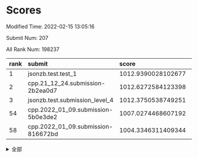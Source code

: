 # Scores

Modified Time: 2022-02-15 13:05:16

Submit Num: 207

All Rank Num: 198237

| rank |               submit               |       score        |       sigma        | pk_num |
| :--- | :--------------------------------- | :----------------- | :----------------- | :----- |
| 1    | jsonzb.test.test_1                 | 1012.9390028102677 | 0.8016523402832593 | 3829   |
| 2    | cpp.21_12_24.submission-2b2ea0d7   | 1012.6272584123398 | 0.8064705865380098 | 3831   |
| 3    | jsonzb.test.submission_level_4     | 1012.3750538749251 | 0.8010435840015334 | 3835   |
| 54   | cpp.2022_01_09.submission-5b0e3de2 | 1007.0274468607192 | 0.7286208706089099 | 3830   |
| 58   | cpp.2022_01_09.submission-816672bd | 1004.3346311409344 | 0.7218158268436277 | 3828   |


<details>
<summary>全部</summary>

| rank |                 submit                 |       score        |       sigma        | pk_num |
| :--- | :------------------------------------- | :----------------- | :----------------- | :----- |
| 1    | jsonzb.test.test_1                     | 1012.9390028102677 | 0.8016523402832593 | 3829   |
| 2    | cpp.21_12_24.submission-2b2ea0d7       | 1012.6272584123398 | 0.8064705865380098 | 3831   |
| 3    | jsonzb.test.submission_level_4         | 1012.3750538749251 | 0.8010435840015334 | 3835   |
| 4    | gobigger.level_3.submission_level_3_4  | 1011.7039602780658 | 0.7691576728207988 | 3825   |
| 5    | gobigger.level_3.submission_level_3_20 | 1011.5859528953151 | 0.7816983385017457 | 3830   |
| 6    | gobigger.level_3.submission_level_3_40 | 1011.5610531788415 | 0.7690008647986066 | 3830   |
| 7    | gobigger.level_3.submission_level_3_37 | 1011.1946804702799 | 0.7986103909603378 | 3824   |
| 8    | gobigger.level_3.submission_level_3_29 | 1011.037162324691  | 0.7727082917804432 | 3832   |
| 9    | gobigger.level_3.submission_level_3_35 | 1010.7929982041131 | 0.7702452247823421 | 3829   |
| 10   | gobigger.level_3.submission_level_3_18 | 1010.7816870112347 | 0.7609279167834613 | 3830   |
| 11   | gobigger.level_3.submission_level_3_23 | 1010.7670869361317 | 0.7526222111512091 | 3823   |
| 12   | gobigger.level_3.submission_level_3_22 | 1010.7515451773437 | 0.7805596329673686 | 3829   |
| 13   | gobigger.level_3.submission_level_3_12 | 1010.733132381972  | 0.7751686874168852 | 3827   |
| 14   | gobigger.level_3.submission_level_3_10 | 1010.6213178097728 | 0.7665788269915256 | 3838   |
| 15   | gobigger.level_3.submission_level_3_14 | 1010.5062188721097 | 0.7734292841345471 | 3830   |
| 16   | gobigger.level_3.submission_level_3_5  | 1010.4404289963329 | 0.7705392373769959 | 3828   |
| 17   | gobigger.level_3.submission_level_3_2  | 1010.4338849062037 | 0.7625295587404869 | 3832   |
| 18   | gobigger.level_3.submission_level_3_44 | 1010.3859542999112 | 0.7621734118771075 | 3831   |
| 19   | gobigger.level_3.submission_level_3_39 | 1010.3807840871883 | 0.7401786817930776 | 3828   |
| 20   | gobigger.level_3.submission_level_3_8  | 1010.3672875492759 | 0.7578578126386577 | 3830   |
| 21   | gobigger.level_3.submission_level_3_9  | 1010.2643312331347 | 0.7652668159935061 | 3829   |
| 22   | gobigger.level_3.submission_level_3_11 | 1010.1696446847089 | 0.7532462110166886 | 3834   |
| 23   | gobigger.level_3.submission_level_3_38 | 1010.0486491198308 | 0.7603494067593619 | 3834   |
| 24   | gobigger.level_3.submission_level_3_26 | 1010.0007279565873 | 0.7440732346990862 | 3826   |
| 25   | gobigger.level_3.submission_level_3_47 | 1009.9162787729371 | 0.7368235181239952 | 3833   |
| 26   | gobigger.level_3.submission_level_3_48 | 1009.9153373279388 | 0.7824654821721909 | 3835   |
| 27   | gobigger.level_3.submission_level_3_28 | 1009.9140140824555 | 0.7582524163157046 | 3835   |
| 28   | gobigger.level_3.submission_level_3_3  | 1009.888601451609  | 0.7485588003514858 | 3829   |
| 29   | gobigger.level_3.submission_level_3_13 | 1009.8489011120397 | 0.7657802151353819 | 3833   |
| 30   | gobigger.level_3.submission_level_3_34 | 1009.8463440418301 | 0.7709180033778185 | 3830   |
| 31   | gobigger.level_3.submission_level_3_17 | 1009.8110059107047 | 0.7630204952654182 | 3833   |
| 32   | gobigger.level_3.submission_level_3_45 | 1009.791484060113  | 0.7611884784413988 | 3829   |
| 33   | gobigger.level_3.submission_level_3_43 | 1009.774802695435  | 0.7343142905049924 | 3834   |
| 34   | gobigger.level_3.submission_level_3_1  | 1009.7490637652379 | 0.7472341184515863 | 3829   |
| 35   | gobigger.level_3.submission_level_3_24 | 1009.6830637938015 | 0.749137232118492  | 3833   |
| 36   | gobigger.level_3.submission_level_3_49 | 1009.6082757315816 | 0.766502789518661  | 3834   |
| 37   | gobigger.level_3.submission_level_3_41 | 1009.5913401175029 | 0.7737323665006055 | 3834   |
| 38   | gobigger.level_3.submission_level_3_32 | 1009.4709899057076 | 0.7538182348124378 | 3831   |
| 39   | gobigger.level_3.submission_level_3_42 | 1009.4612013507003 | 0.7477309498745498 | 3831   |
| 40   | gobigger.level_3.submission_level_3_0  | 1009.3739036533275 | 0.7464552073593843 | 3831   |
| 41   | gobigger.level_3.submission_level_3_46 | 1009.0865615904834 | 0.7466500736821099 | 3835   |
| 42   | gobigger.level_3.submission_level_3_30 | 1009.0727207029684 | 0.7580089015394965 | 3832   |
| 43   | gobigger.level_3.submission_level_3_36 | 1009.0572268940756 | 0.7431635558874143 | 3832   |
| 44   | gobigger.level_3.submission_level_3_19 | 1009.0462155566543 | 0.7413066117923175 | 3830   |
| 45   | gobigger.level_3.submission_level_3_21 | 1008.9407788193727 | 0.719813969122793  | 3828   |
| 46   | gobigger.level_3.submission_level_3_6  | 1008.9357693510053 | 0.765931470933314  | 3833   |
| 47   | gobigger.level_3.submission_level_3_7  | 1008.884223437113  | 0.7437148274515024 | 3834   |
| 48   | gobigger.level_3.submission_level_3_27 | 1008.7113801516824 | 0.7457766132456043 | 3834   |
| 49   | gobigger.level_3.submission_level_3_16 | 1008.6145984584826 | 0.749978169619863  | 3828   |
| 50   | gobigger.level_3.submission_level_3_15 | 1008.5270134765132 | 0.734239867762878  | 3834   |
| 51   | gobigger.level_3.submission_level_3_25 | 1008.4267993044732 | 0.7398476946767832 | 3830   |
| 52   | gobigger.level_3.submission_level_3_31 | 1008.3619144125662 | 0.7401542445675078 | 3827   |
| 53   | gobigger.level_3.submission_level_3_33 | 1008.3434763371135 | 0.7511930908103103 | 3829   |
| 54   | cpp.2022_01_09.submission-5b0e3de2     | 1007.0274468607192 | 0.7286208706089099 | 3830   |
| 55   | gobigger.level_1.submission_level_1_21 | 1005.1223548395027 | 0.7300430409820642 | 3829   |
| 56   | gobigger.level_1.submission_level_1_44 | 1004.7405762465688 | 0.7118376637199234 | 3833   |
| 57   | gobigger.level_1.submission_level_1_23 | 1004.3959876950215 | 0.7107839881519546 | 3832   |
| 58   | cpp.2022_01_09.submission-816672bd     | 1004.3346311409344 | 0.7218158268436277 | 3828   |
| 59   | gobigger.level_1.submission_level_1_33 | 1004.2824759494642 | 0.7129578540733014 | 3833   |
| 60   | gobigger.level_1.submission_level_1_22 | 1003.9173744565729 | 0.7165104680396753 | 3833   |
| 61   | gobigger.level_1.submission_level_1_47 | 1003.8750153021635 | 0.7105898257102651 | 3831   |
| 62   | gobigger.level_1.submission_level_1_14 | 1003.8038948338358 | 0.72375248312475   | 3831   |
| 63   | gobigger.level_1.submission_level_1_48 | 1003.7204779877528 | 0.7122287359481014 | 3829   |
| 64   | gobigger.level_1.submission_level_1_10 | 1003.7025025671666 | 0.7096538241717903 | 3835   |
| 65   | gobigger.level_1.submission_level_1_11 | 1003.6012222416202 | 0.7298989004851573 | 3826   |
| 66   | gobigger.level_1.submission_level_1_20 | 1003.5990451053616 | 0.7224720768186186 | 3832   |
| 67   | gobigger.level_1.submission_level_1_38 | 1003.5880616200875 | 0.710578025182351  | 3835   |
| 68   | gobigger.level_1.submission_level_1_26 | 1003.5580989474985 | 0.7227869812284659 | 3832   |
| 69   | gobigger.level_1.submission_level_1_41 | 1003.5217976629169 | 0.7078836410379606 | 3833   |
| 70   | gobigger.level_1.submission_level_1_31 | 1003.5176954720736 | 0.7219414372789817 | 3828   |
| 71   | gobigger.level_1.submission_level_1_37 | 1003.4717565366967 | 0.7226745137543151 | 3833   |
| 72   | gobigger.level_1.submission_level_1_28 | 1003.4157204195297 | 0.7228426843623462 | 3828   |
| 73   | gobigger.level_1.submission_level_1_18 | 1003.4134469962382 | 0.7151851814044239 | 3833   |
| 74   | gobigger.level_1.submission_level_1_29 | 1003.3918988496938 | 0.7153678795020936 | 3833   |
| 75   | gobigger.level_1.submission_level_1_5  | 1003.3543622894476 | 0.7131512033812859 | 3829   |
| 76   | gobigger.level_1.submission_level_1_49 | 1003.3308011517174 | 0.7118618542881647 | 3831   |
| 77   | gobigger.level_1.submission_level_1_43 | 1003.3207241478448 | 0.7126214180665801 | 3832   |
| 78   | gobigger.level_1.submission_level_1_13 | 1003.3052202174147 | 0.710946806986382  | 3837   |
| 79   | gobigger.level_1.submission_level_1_34 | 1003.2947104405443 | 0.7126316902796322 | 3828   |
| 80   | gobigger.level_1.submission_level_1_36 | 1003.2453886613059 | 0.7178146790155863 | 3831   |
| 81   | gobigger.level_1.submission_level_1_1  | 1003.2354689038608 | 0.7124613883592994 | 3831   |
| 82   | gobigger.level_1.submission_level_1_15 | 1003.2175541872938 | 0.7251642119418392 | 3833   |
| 83   | gobigger.level_1.submission_level_1_0  | 1003.1708473494032 | 0.7189422847997087 | 3827   |
| 84   | gobigger.level_1.submission_level_1_12 | 1003.1628627862244 | 0.7210469502699494 | 3831   |
| 85   | gobigger.level_1.submission_level_1_32 | 1003.1462902495454 | 0.7140910123314134 | 3833   |
| 86   | gobigger.level_1.submission_level_1_35 | 1003.1417308852766 | 0.7066329348082039 | 3831   |
| 87   | gobigger.level_1.submission_level_1_17 | 1003.0860712844963 | 0.7102197521405166 | 3833   |
| 88   | gobigger.level_1.submission_level_1_25 | 1003.0814900072459 | 0.716360580519284  | 3831   |
| 89   | gobigger.level_1.submission_level_1_3  | 1003.0027032824123 | 0.7089807454014518 | 3831   |
| 90   | gobigger.level_1.submission_level_1_40 | 1002.9616555729538 | 0.7188722113725196 | 3833   |
| 91   | gobigger.level_1.submission_level_1_39 | 1002.9059009787956 | 0.7201097624705677 | 3828   |
| 92   | gobigger.level_1.submission_level_1_27 | 1002.8876082703678 | 0.7096303908716023 | 3829   |
| 93   | gobigger.level_1.submission_level_1_9  | 1002.8074210801402 | 0.715170063230627  | 3829   |
| 94   | gobigger.level_1.submission_level_1_16 | 1002.6968404719853 | 0.7070082974839812 | 3826   |
| 95   | gobigger.level_1.submission_level_1_30 | 1002.6925145746984 | 0.7128285299900454 | 3827   |
| 96   | gobigger.level_1.submission_level_1_24 | 1002.6883471564122 | 0.7090854097965626 | 3828   |
| 97   | gobigger.level_1.submission_level_1_45 | 1002.4695589706678 | 0.7119289328917788 | 3831   |
| 98   | gobigger.level_1.submission_level_1_7  | 1002.3690633913997 | 0.7075614816056903 | 3835   |
| 99   | gobigger.level_1.submission_level_1_8  | 1002.2456705121137 | 0.7092316065228815 | 3825   |
| 100  | gobigger.level_1.submission_level_1_19 | 1002.2249506523062 | 0.7078553075560752 | 3828   |
| 101  | gobigger.level_1.submission_level_1_46 | 1002.1913057013112 | 0.7096912915279066 | 3824   |
| 102  | gobigger.level_1.submission_level_1_6  | 1002.0303564070102 | 0.716464420472494  | 3830   |
| 103  | gobigger.level_1.submission_level_1_4  | 1002.0246321999126 | 0.7222080604614427 | 3831   |
| 104  | gobigger.level_1.submission_level_1_42 | 1002.0049951088986 | 0.7102012054470417 | 3835   |
| 105  | gobigger.level_1.submission_level_1_2  | 1001.3958990004531 | 0.7101804011316442 | 3832   |
| 106  | gobigger.random.submission_random_38   | 997.2995795675635  | 0.7029540203998726 | 3830   |
| 107  | gobigger.random.submission_random_47   | 997.0852512188183  | 0.706382684302765  | 3836   |
| 108  | gobigger.random.submission_random_17   | 997.0120966615548  | 0.7038323134944299 | 3836   |
| 109  | gobigger.random.submission_random_0    | 996.9494273638784  | 0.7203919674845235 | 3833   |
| 110  | gobigger.random.submission_random_28   | 996.8706084677453  | 0.7108947824005558 | 3830   |
| 111  | gobigger.random.submission_random_48   | 996.8602953262963  | 0.7114659414905133 | 3834   |
| 112  | gobigger.random.submission_random_29   | 996.8318070516422  | 0.690434094497165  | 3828   |
| 113  | gobigger.random.submission_random_25   | 996.722989519177   | 0.7140165886271316 | 3830   |
| 114  | gobigger.random.submission_random_46   | 996.6654876436089  | 0.7214618340552006 | 3831   |
| 115  | gobigger.random.submission_random_14   | 996.5994891277344  | 0.7126814338052839 | 3825   |
| 116  | gobigger.random.submission_random_39   | 996.4597424409785  | 0.7197762073726196 | 3827   |
| 117  | gobigger.random.submission_random_21   | 996.4261337549763  | 0.7063247408312967 | 3833   |
| 118  | gobigger.random.submission_random_31   | 996.3827627234776  | 0.7123868579858297 | 3829   |
| 119  | gobigger.random.submission_random_43   | 996.3763735816582  | 0.7035648273423302 | 3830   |
| 120  | gobigger.random.submission_random_16   | 996.3560881296613  | 0.7012731746302017 | 3834   |
| 121  | gobigger.random.submission_random_12   | 996.2483722447473  | 0.70816265659189   | 3830   |
| 122  | gobigger.random.submission_random_40   | 996.2244846935891  | 0.7079426503170777 | 3830   |
| 123  | gobigger.random.submission_random_34   | 996.2229336603218  | 0.701756562912823  | 3832   |
| 124  | gobigger.random.submission_random_18   | 996.2071707125593  | 0.7035838871806356 | 3829   |
| 125  | gobigger.random.submission_random_11   | 996.2013576520852  | 0.7162204443674317 | 3833   |
| 126  | gobigger.random.submission_random_35   | 996.189655769858   | 0.7072735343490771 | 3831   |
| 127  | gobigger.random.submission_random_32   | 996.166221128315   | 0.7018628392551769 | 3832   |
| 128  | gobigger.random.submission_random_19   | 996.1489527274733  | 0.7128958779921368 | 3828   |
| 129  | gobigger.random.submission_random_15   | 996.1365579672815  | 0.7062637857227351 | 3827   |
| 130  | gobigger.random.submission_random_44   | 996.0445983957949  | 0.71146470193111   | 3831   |
| 131  | gobigger.random.submission_random_30   | 996.0323457568404  | 0.7046001996026946 | 3836   |
| 132  | gobigger.random.submission_random_42   | 995.9682042623446  | 0.7017977222303566 | 3832   |
| 133  | gobigger.random.submission_random_24   | 995.960418094807   | 0.7159658653821686 | 3834   |
| 134  | gobigger.random.submission_random_3    | 995.9392237236664  | 0.6998656362493576 | 3829   |
| 135  | gobigger.random.submission_random_26   | 995.8667177216122  | 0.708294568227117  | 3832   |
| 136  | gobigger.random.submission_random_10   | 995.853637858159   | 0.6997649465473312 | 3835   |
| 137  | gobigger.random.submission_random_6    | 995.8364356970574  | 0.7039373449956728 | 3833   |
| 138  | gobigger.random.submission_random_13   | 995.7865615263006  | 0.7126282679309665 | 3828   |
| 139  | gobigger.random.submission_random_23   | 995.7643684010588  | 0.7118134446824518 | 3828   |
| 140  | gobigger.random.submission_random_8    | 995.7562088228419  | 0.7046794254232154 | 3832   |
| 141  | gobigger.random.submission_random_27   | 995.6998633373521  | 0.7139644720234589 | 3835   |
| 142  | gobigger.random.submission_random_33   | 995.6509124867644  | 0.7066158384112063 | 3830   |
| 143  | gobigger.random.submission_random_7    | 995.6242339642489  | 0.708557972006921  | 3836   |
| 144  | gobigger.random.submission_random_5    | 995.5561841821028  | 0.7098452547041851 | 3828   |
| 145  | gobigger.random.submission_random_37   | 995.5447034159941  | 0.702898351234535  | 3823   |
| 146  | gobigger.random.submission_random_41   | 995.4905688101416  | 0.7141338905511107 | 3830   |
| 147  | gobigger.random.submission_random_1    | 995.447503285733   | 0.7183720164970173 | 3830   |
| 148  | gobigger.random.submission_random_36   | 995.4228943240913  | 0.719186757666649  | 3827   |
| 149  | gobigger.random.submission_random_45   | 995.4208556108666  | 0.7212894517668865 | 3832   |
| 150  | gobigger.random.submission_random_9    | 995.3824366662474  | 0.7092821440922346 | 3832   |
| 151  | gobigger.random.submission_random_2    | 995.3722826605272  | 0.7204254774620537 | 3835   |
| 152  | gobigger.random.submission_random_49   | 995.3374298560726  | 0.7108942696133788 | 3831   |
| 153  | gobigger.random.submission_random_20   | 994.9602367717349  | 0.7092181437170595 | 3831   |
| 154  | gobigger.random.submission_random_4    | 994.9544367669598  | 0.720869142032544  | 3829   |
| 155  | gobigger.level_2.submission_level_2_2  | 994.1297748168571  | 0.7201142301388399 | 3830   |
| 156  | gobigger.random.submission_random_22   | 994.1022441468396  | 0.7095800178935239 | 3834   |
| 157  | gobigger.level_2.submission_level_2_31 | 993.9421748184881  | 0.7188815566034723 | 3831   |
| 158  | gobigger.level_2.submission_level_2_1  | 993.8819144948975  | 0.7409055041400782 | 3830   |
| 159  | gobigger.level_2.submission_level_2_3  | 993.3086627160108  | 0.71907437829553   | 3834   |
| 160  | gobigger.level_2.submission_level_2_6  | 993.0068259687047  | 0.7346671542785492 | 3828   |
| 161  | gobigger.level_2.submission_level_2_21 | 992.9289826856392  | 0.7420739599201089 | 3833   |
| 162  | gobigger.level_2.submission_level_2_5  | 992.8954422802967  | 0.7382298976201319 | 3835   |
| 163  | gobigger.level_2.submission_level_2_44 | 992.8924791836623  | 0.7536986897181209 | 3833   |
| 164  | gobigger.level_2.submission_level_2_39 | 992.8206029100099  | 0.732062411245042  | 3829   |
| 165  | gobigger.level_2.submission_level_2_48 | 992.7136154171925  | 0.7423142468517671 | 3828   |
| 166  | gobigger.level_2.submission_level_2_22 | 992.6941361294446  | 0.754785818251177  | 3830   |
| 167  | gobigger.level_2.submission_level_2_27 | 992.6726511445966  | 0.7346358782999679 | 3831   |
| 168  | gobigger.level_2.submission_level_2_35 | 992.6702251268441  | 0.7510374273541038 | 3831   |
| 169  | gobigger.level_2.submission_level_2_7  | 992.6487802678381  | 0.7294462298833772 | 3826   |
| 170  | gobigger.level_2.submission_level_2_14 | 992.6274317628249  | 0.7252361456611828 | 3833   |
| 171  | gobigger.level_2.submission_level_2_24 | 992.6033590228677  | 0.729603001125541  | 3832   |
| 172  | gobigger.level_2.submission_level_2_23 | 992.6021407937827  | 0.7298073321949499 | 3827   |
| 173  | gobigger.level_2.submission_level_2_34 | 992.589919605436   | 0.7340622114593139 | 3827   |
| 174  | gobigger.level_2.submission_level_2_28 | 992.5111692661269  | 0.7562793232882274 | 3832   |
| 175  | gobigger.level_2.submission_level_2_30 | 992.4927136232888  | 0.7592156036683573 | 3830   |
| 176  | gobigger.level_2.submission_level_2_38 | 992.4547967360315  | 0.734467492371655  | 3832   |
| 177  | gobigger.level_2.submission_level_2_29 | 992.4158424844363  | 0.7315240266614693 | 3830   |
| 178  | gobigger.level_2.submission_level_2_15 | 992.3322626438311  | 0.742516572747973  | 3829   |
| 179  | gobigger.level_2.submission_level_2_17 | 992.2388249816452  | 0.773303587828334  | 3829   |
| 180  | gobigger.level_2.submission_level_2_18 | 992.2261185327266  | 0.731566749707284  | 3832   |
| 181  | gobigger.level_2.submission_level_2_33 | 992.1387008621662  | 0.7474504963185272 | 3830   |
| 182  | gobigger.level_2.submission_level_2_10 | 992.0910610505404  | 0.7425012114800568 | 3826   |
| 183  | gobigger.level_2.submission_level_2_20 | 991.9298934030527  | 0.7428638548835095 | 3827   |
| 184  | gobigger.level_2.submission_level_2_36 | 991.9097815960486  | 0.7495194987817668 | 3827   |
| 185  | gobigger.level_2.submission_level_2_4  | 991.9050978887417  | 0.7363533644676713 | 3831   |
| 186  | gobigger.level_2.submission_level_2_13 | 991.863980906609   | 0.7565479491676845 | 3834   |
| 187  | gobigger.level_2.submission_level_2_40 | 991.8522465426521  | 0.7325214928471454 | 3828   |
| 188  | gobigger.level_2.submission_level_2_46 | 991.8150858430128  | 0.7478565927635348 | 3831   |
| 189  | gobigger.level_2.submission_level_2_9  | 991.7570536426465  | 0.7286833078265973 | 3829   |
| 190  | gobigger.level_2.submission_level_2_42 | 991.656944509169   | 0.7606173959629912 | 3827   |
| 191  | gobigger.level_2.submission_level_2_37 | 991.5958349518389  | 0.7424286128268236 | 3828   |
| 192  | gobigger.level_2.submission_level_2_8  | 991.5359583620647  | 0.7547128734515431 | 3834   |
| 193  | gobigger.level_2.submission_level_2_47 | 991.5107898130809  | 0.7531923840930235 | 3831   |
| 194  | gobigger.level_2.submission_level_2_19 | 991.5067764139249  | 0.7590416008360483 | 3829   |
| 195  | gobigger.level_2.submission_level_2_16 | 991.4948196684298  | 0.7462709037026822 | 3832   |
| 196  | gobigger.level_2.submission_level_2_26 | 991.4546520181949  | 0.745176550669107  | 3834   |
| 197  | gobigger.level_2.submission_level_2_11 | 991.3199738917322  | 0.7641329896461393 | 3828   |
| 198  | gobigger.level_2.submission_level_2_0  | 991.3062637853417  | 0.7519987754037808 | 3826   |
| 199  | gobigger.level_2.submission_level_2_32 | 991.2745909790114  | 0.758171902908611  | 3832   |
| 200  | gobigger.level_2.submission_level_2_45 | 991.1262967309182  | 0.7462277456104776 | 3832   |
| 201  | gobigger.level_2.submission_level_2_12 | 990.9294713542985  | 0.773205226695401  | 3828   |
| 202  | gobigger.level_2.submission_level_2_49 | 990.8813687136563  | 0.7706169922734274 | 3831   |
| 203  | gobigger.level_2.submission_level_2_43 | 990.8281764508139  | 0.7674337609823552 | 3829   |
| 204  | gobigger.level_2.submission_level_2_25 | 990.6722748574313  | 0.7825827757998124 | 3834   |
| 205  | gobigger.level_2.submission_level_2_41 | 990.0017371271114  | 0.7845892978775503 | 3832   |
| 206  | gobigger.none.submission_none_0        | 977.0438159887692  | 1.4102024354836182 | 3829   |
| 207  | gobigger.none.submission_none_1        | 975.22110079316    | 1.444418041164414  | 3828   |

</details>